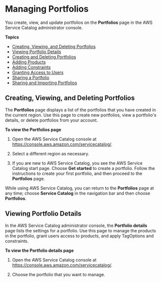 # Managing Portfolios<a name="catalogs_portfolios"></a>

You create, view, and update portfolios on the **Portfolios** page in the AWS Service Catalog administrator console\.

**Topics**
+ [Creating, Viewing, and Deleting Portfolios](#portfoliomgmt-menu)
+ [Viewing Portfolio Details](#portfoliomgmt-portdetails)
+ [Creating and Deleting Portfolios](portfoliomgmt-create.md)
+ [Adding Products](portfoliomgmt-products.md)
+ [Adding Constraints](portfoliomgmt-constraints.md)
+ [Granting Access to Users](catalogs_portfolios_users.md)
+ [Sharing a Portfolio](catalogs_portfolios_sharing_how-to-share.md)
+ [Sharing and Importing Portfolios](catalogs_portfolios_sharing.md)

## Creating, Viewing, and Deleting Portfolios<a name="portfoliomgmt-menu"></a>

The **Portfolios** page displays a list of the portfolios that you have created in the current region\. Use this page to create new portfolios, view a portfolio's details, or delete portfolios from your account\. 

**To view the **Portfolios** page**

1. Open the AWS Service Catalog console at [https://console\.aws\.amazon\.com/servicecatalog/](https://console.aws.amazon.com/servicecatalog/)\.

1. Select a different region as necessary\.

1. If you are new to AWS Service Catalog, you see the AWS Service Catalog start page\. Choose **Get started** to create a portfolio\. Follow the instructions to create your first portfolio, and then proceed to the **Portfolios** page\.

While using AWS Service Catalog, you can return to the **Portfolios** page at any time; choose **Service Catalog** in the navigation bar and then choose **Portfolios**\.

## Viewing Portfolio Details<a name="portfoliomgmt-portdetails"></a>

In the AWS Service Catalog administrator console, the **Portfolio details** page lists the settings for a portfolio\. Use this page to manage the products in the portfolio, grant users access to products, and apply TagOptions and constraints\.

**To view the **Portfolio details** page**

1. Open the AWS Service Catalog console at [https://console\.aws\.amazon\.com/servicecatalog/](https://console.aws.amazon.com/servicecatalog/)\.

1. Choose the portfolio that you want to manage\.